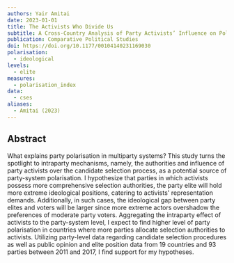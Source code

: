 ```yaml
---
authors: Yair Amitai
date: 2023-01-01
title: The Activists Who Divide Us
subtitle: A Cross-Country Analysis of Party Activists’ Influence on Polarisation and Representation
publication: Comparative Political Studies
doi: https://doi.org/10.1177/00104140231169030
polarisation:
  - ideological
levels:
  - elite
measures:
  - polarisation_index
data:
  - cses
aliases:
  - Amitai (2023)
---
```

## Abstract
What explains party polarisation in multiparty systems? This study turns the spotlight to intraparty mechanisms, namely, the authorities and influence of party activists over the candidate selection process, as a potential source of party-system polarisation. I hypothesize that parties in which activists possess more comprehensive selection authorities, the party elite will hold more extreme ideological positions, catering to activists' representation demands. Additionally, in such cases, the ideological gap between party elites and voters will be larger since more extreme actors overshadow the preferences of moderate party voters. Aggregating the intraparty effect of activists to the party-system level, I expect to find higher level of party polarisation in countries where more parties allocate selection authorities to activists. Utilizing party-level data regarding candidate selection procedures as well as public opinion and elite position data from 19 countries and 93 parties between 2011 and 2017, I find support for my hypotheses.
